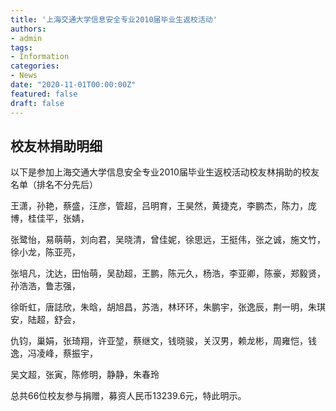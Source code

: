 ```yaml
---
title: '上海交通大学信息安全专业2010届毕业生返校活动'
authors:
- admin
tags:
- Information
categories:
- News
date: "2020-11-01T00:00:00Z"
featured: false
draft: false
---
```


## 校友林捐助明细
以下是参加上海交通大学信息安全专业2010届毕业生返校活动校友林捐助的校友名单（排名不分先后）

王潇，孙艳，蔡盛，汪彦，管超，吕明育，王昊然，黄捷克，李鹏杰，陈力，庞博，桂佳平，张婧，

张鹭怡，易萌萌，刘向君，吴晓清，曾佳妮，徐思远，王挺伟，张之诚，施文竹，徐小龙，陈亚亮，

张培凡，沈达，田怡萌，吴劼超，王鹏，陈元久，杨浩，李亚卿，陈豪，郑毅贤，孙浩浩，鲁志强，

徐昕虹，唐誌欣，朱晗，胡旭昌，苏浩，林环环，朱鹏宇，张逸辰，荆一明，朱琪安，陆超，舒会，

仇钧，巢娟，张琦翔，许亚堃，蔡继文，钱晓骏，关汉男，赖龙彬，周雍恺，钱逸，冯凌峰，蔡振宇，

吴文超，张寅，陈修明，静静，朱春玲


总共66位校友参与捐赠，募资人民币13239.6元，特此明示。
